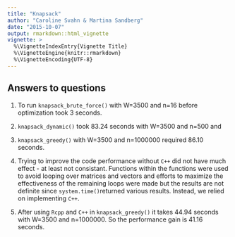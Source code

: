 ```yaml
---
title: "Knapsack"
author: "Caroline Svahn & Martina Sandberg"
date: "2015-10-07"
output: rmarkdown::html_vignette
vignette: >
  %\VignetteIndexEntry{Vignette Title}
  %\VignetteEngine{knitr::rmarkdown}
  %\VignetteEncoding{UTF-8}
---
```


## Answers to questions

1) To run `knapsack_brute_force()` with W=3500 and n=16 before optimization took 3 seconds.
 
2) `knapsack_dynamic()` took 83.24 seconds with W=3500 and n=500 and

3) `knapsack_greedy()` with W=3500 and n=1000000 required 86.10 seconds.

4) Trying to improve the code performance without `C++` did not have much effect - at least not consistant. Functions within the functions were used to avoid looping over matrices and vectors and efforts to maximize the effectiveness of the remaining loops were made but the results are not definite since `system.time()`returned various results. Instead, we relied on implementing `C++`.


5) After using `Rcpp` and `C++` in `knapsack_greedy()` it takes 44.94 seconds with W=3500 and n=1000000. So the performance gain is 41.16 seconds.

